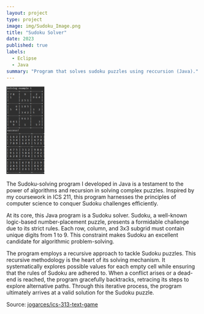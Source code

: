 ```yaml
---
layout: project
type: project
image: img/Sudoku_Image.png
title: "Sudoku Solver"
date: 2023
published: true
labels:
  - Eclipse
  - Java
summary: "Program that solves sudoku puzzles using reccursion (Java)."
---
```

<img class="img-fluid" src="../img/Sudoku.png">

The Sudoku-solving program I developed in Java is a testament to the power of algorithms and recursion in solving complex puzzles. Inspired by my coursework in ICS 211, this program harnesses the principles of computer science to conquer Sudoku challenges efficiently.

At its core, this Java program is a Sudoku solver. Sudoku, a well-known logic-based number-placement puzzle, presents a formidable challenge due to its strict rules. Each row, column, and 3x3 subgrid must contain unique digits from 1 to 9. This constraint makes Sudoku an excellent candidate for algorithmic problem-solving.

The program employs a recursive approach to tackle Sudoku puzzles. This recursive methodology is the heart of its solving mechanism. It systematically explores possible values for each empty cell while ensuring that the rules of Sudoku are adhered to. When a conflict arises or a dead-end is reached, the program gracefully backtracks, retracing its steps to explore alternative paths. Through this iterative process, the program ultimately arrives at a valid solution for the Sudoku puzzle.

Source: <a href="[https://github.com/jogarces/ics-313-text-game](https://github.com/TravisQuesenberry/SudokuSolver.git)"><i class="large github icon "></i>jogarces/ics-313-text-game</a>
